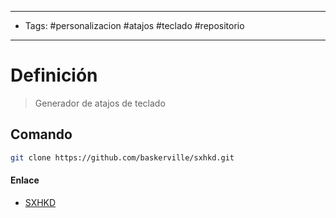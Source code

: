 --------------------
- Tags: #personalizacion #atajos #teclado #repositorio
-----------------------------
# Definición

> Generador de atajos de teclado

## Comando

```bash
git clone https://github.com/baskerville/sxhkd.git
```

#### Enlace
- [SXHKD](https://github.com/baskerville/sxhkd.git)
